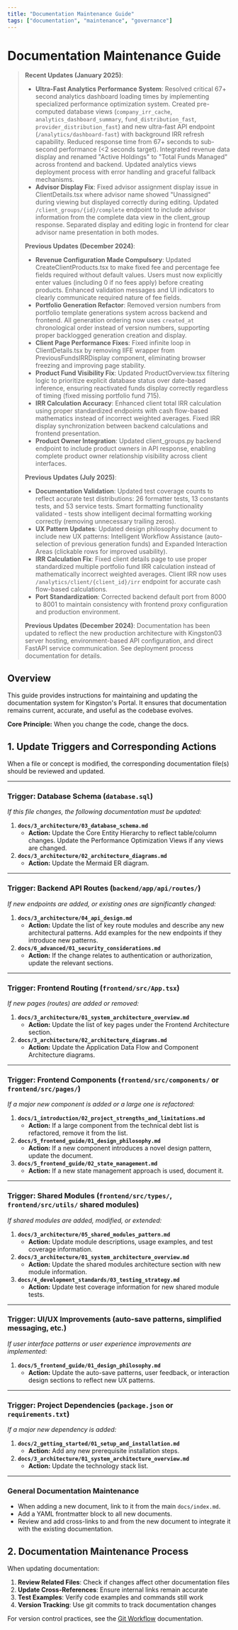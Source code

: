 ```yaml
---
title: "Documentation Maintenance Guide"
tags: ["documentation", "maintenance", "governance"]
---
```


# Documentation Maintenance Guide

> **Recent Updates (January 2025)**: 
> - **Ultra-Fast Analytics Performance System**: Resolved critical 67+ second analytics dashboard loading times by implementing specialized performance optimization system. Created pre-computed database views (`company_irr_cache`, `analytics_dashboard_summary`, `fund_distribution_fast`, `provider_distribution_fast`) and new ultra-fast API endpoint (`/analytics/dashboard-fast`) with background IRR refresh capability. Reduced response time from 67+ seconds to sub-second performance (<2 seconds target). Integrated revenue data display and renamed "Active Holdings" to "Total Funds Managed" across frontend and backend. Updated analytics views deployment process with error handling and graceful fallback mechanisms.
> - **Advisor Display Fix**: Fixed advisor assignment display issue in ClientDetails.tsx where advisor name showed "Unassigned" during viewing but displayed correctly during editing. Updated `/client_groups/{id}/complete` endpoint to include advisor information from the complete data view in the client_group response. Separated display and editing logic in frontend for clear advisor name presentation in both modes.
>
> **Previous Updates (December 2024)**: 
> - **Revenue Configuration Made Compulsory**: Updated CreateClientProducts.tsx to make fixed fee and percentage fee fields required without default values. Users must now explicitly enter values (including 0 if no fees apply) before creating products. Enhanced validation messages and UI indicators to clearly communicate required nature of fee fields.
> - **Portfolio Generation Refactor**: Removed version numbers from portfolio template generations system across backend and frontend. All generation ordering now uses `created_at` chronological order instead of version numbers, supporting proper backlogged generation creation and display.
> - **Client Page Performance Fixes**: Fixed infinite loop in ClientDetails.tsx by removing IIFE wrapper from PreviousFundsIRRDisplay component, eliminating browser freezing and improving page stability.
> - **Product Fund Visibility Fix**: Updated ProductOverview.tsx filtering logic to prioritize explicit database status over date-based inference, ensuring reactivated funds display correctly regardless of timing (fixed missing portfolio fund 715).
> - **IRR Calculation Accuracy**: Enhanced client total IRR calculation using proper standardized endpoints with cash flow-based mathematics instead of incorrect weighted averages. Fixed IRR display synchronization between backend calculations and frontend presentation.
> - **Product Owner Integration**: Updated client_groups.py backend endpoint to include product owners in API response, enabling complete product owner relationship visibility across client interfaces.
> 
> **Previous Updates (July 2025)**:
> - **Documentation Validation**: Updated test coverage counts to reflect accurate test distributions: 26 formatter tests, 13 constants tests, and 53 service tests. Smart formatting functionality validated - tests show intelligent decimal formatting working correctly (removing unnecessary trailing zeros).
> - **UX Pattern Updates**: Updated design philosophy document to include new UX patterns: Intelligent Workflow Assistance (auto-selection of previous generation funds) and Expanded Interaction Areas (clickable rows for improved usability).
> - **IRR Calculation Fix**: Fixed client details page to use proper standardized multiple portfolio fund IRR calculation instead of mathematically incorrect weighted averages. Client IRR now uses `/analytics/client/{client_id}/irr` endpoint for accurate cash flow-based calculations.
> - **Port Standardization**: Corrected backend default port from 8000 to 8001 to maintain consistency with frontend proxy configuration and production environment.
> 
> **Previous Updates (December 2024)**: Documentation has been updated to reflect the new production architecture with Kingston03 server hosting, environment-based API configuration, and direct FastAPI service communication. See deployment process documentation for details.

## Overview

This guide provides instructions for maintaining and updating the documentation system for Kingston's Portal. It ensures that documentation remains current, accurate, and useful as the codebase evolves.

**Core Principle:** When you change the code, change the docs.

## 1. Update Triggers and Corresponding Actions

When a file or concept is modified, the corresponding documentation file(s) should be reviewed and updated.

---

### **Trigger: Database Schema (`database.sql`)**
*If this file changes, the following documentation must be updated:*

1.  **`docs/3_architecture/03_database_schema.md`**
    - **Action:** Update the Core Entity Hierarchy to reflect table/column changes. Update the Performance Optimization Views if any views are changed.
2.  **`docs/3_architecture/02_architecture_diagrams.md`**
    - **Action:** Update the Mermaid ER diagram.

---

### **Trigger: Backend API Routes (`backend/app/api/routes/`)**
*If new endpoints are added, or existing ones are significantly changed:*

1.  **`docs/3_architecture/04_api_design.md`**
    - **Action:** Update the list of key route modules and describe any new architectural patterns. Add examples for the new endpoints if they introduce new patterns.
2.  **`docs/6_advanced/01_security_considerations.md`**
    - **Action:** If the change relates to authentication or authorization, update the relevant sections.

---

### **Trigger: Frontend Routing (`frontend/src/App.tsx`)**
*If new pages (routes) are added or removed:*

1.  **`docs/3_architecture/01_system_architecture_overview.md`**
    - **Action:** Update the list of key pages under the Frontend Architecture section.
2.  **`docs/3_architecture/02_architecture_diagrams.md`**
    - **Action:** Update the Application Data Flow and Component Architecture diagrams.

---

### **Trigger: Frontend Components (`frontend/src/components/` or `frontend/src/pages/`)**
*If a major new component is added or a large one is refactored:*

1.  **`docs/1_introduction/02_project_strengths_and_limitations.md`**
    - **Action:** If a large component from the technical debt list is refactored, remove it from the list.
2.  **`docs/5_frontend_guide/01_design_philosophy.md`**
    - **Action:** If a new component introduces a novel design pattern, update the document.
3.  **`docs/5_frontend_guide/02_state_management.md`**
    - **Action:** If a new state management approach is used, document it.

---

### **Trigger: Shared Modules (`frontend/src/types/`, `frontend/src/utils/` shared modules)**
*If shared modules are added, modified, or extended:*

1.  **`docs/3_architecture/05_shared_modules_pattern.md`**
    - **Action:** Update module descriptions, usage examples, and test coverage information.
2.  **`docs/3_architecture/01_system_architecture_overview.md`**
    - **Action:** Update the shared modules architecture section with new module information.
3.  **`docs/4_development_standards/03_testing_strategy.md`**
    - **Action:** Update test coverage information for new shared module tests.

---

### **Trigger: UI/UX Improvements (auto-save patterns, simplified messaging, etc.)**
*If user interface patterns or user experience improvements are implemented:*

1.  **`docs/5_frontend_guide/01_design_philosophy.md`**
    - **Action:** Update the auto-save patterns, user feedback, or interaction design sections to reflect new UX patterns.

---

### **Trigger: Project Dependencies (`package.json` or `requirements.txt`)**
*If a major new dependency is added:*

1.  **`docs/2_getting_started/01_setup_and_installation.md`**
    - **Action:** Add any new prerequisite installation steps.
2.  **`docs/3_architecture/01_system_architecture_overview.md`**
    - **Action:** Update the technology stack list.

---

### **General Documentation Maintenance**
- When adding a new document, link to it from the main `docs/index.md`.
- Add a YAML frontmatter block to all new documents.
- Review and add cross-links to and from the new document to integrate it with the existing documentation.

## 2. Documentation Maintenance Process

When updating documentation:

1. **Review Related Files**: Check if changes affect other documentation files
2. **Update Cross-References**: Ensure internal links remain accurate
3. **Test Examples**: Verify code examples and commands still work
4. **Version Tracking**: Use git commits to track documentation changes

For version control practices, see the [Git Workflow](../04_development_workflow/01_git_workflow.md) documentation. 